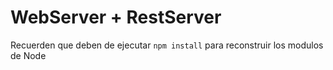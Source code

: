 

# WebServer + RestServer

Recuerden que deben de ejecutar  ```npm install``` para reconstruir los modulos de Node

